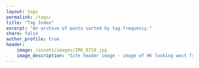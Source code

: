 ```yaml
---
layout: tags
permalink: /tags/
title: "Tag Index"
excerpt: "An archive of posts sorted by tag frequency."
share: false
author_profile: true
header:
    image: /assets/images/IMG_8719.jpg
    image_description: "Site header image - image of HK looking west from HK Island"
---
```

